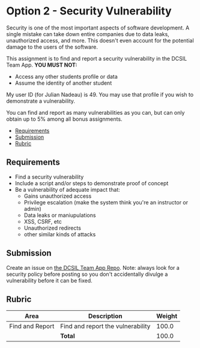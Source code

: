 # Option 2 - Security Vulnerability

Security is one of the most important aspects of software development. A single mistake can take down entire companies due to data leaks, unauthorized access, and more. This doesn't even account for the potential damage to the users of the software.

This assignment is to find and report a security vulnerability in the DCSIL Team App. **YOU MUST NOT:**

- Access any other students profile or data
- Assume the identity of another student

My user ID (for Julian Nadeau) is 49. You may use that profile if you wish to demonstrate a vulnerability.

You can find and report as many vulnerabilities as you can, but can only obtain up to 5% among all bonus assignments.

- [Requirements](#requirements)
- [Submission](#submission)
- [Rubric](#rubric)

## Requirements

- Find a security vulnerability
- Include a script and/or steps to demonstrate proof of concept
- Be a vulnerability of adequate impact that:
  - Gains unauthorized access
  - Privilege escalation (make the system think you're an instructor or admin)
  - Data leaks or maniupulations
  - XSS, CSRF, etc
  - Unauthorized redirects
  - other similar kinds of attacks

## Submission

Create an issue on [the DCSIL Team App Repo](https://github.com/dcsil/team_app). Note: always look for a security policy before posting so you don't accidentally divulge a vulnerability before it can be fixed. 

## Rubric
 
| Area | Description| Weight |
| --- | --- | --- |
| Find and Report | Find and report the vulnerability | 100.0 |
| | **Total** | 100.0 |
